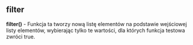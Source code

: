 ## filter

**filter()** - Funkcja ta tworzy nową listę elementów na podstawie wejściowej listy elementów, 
wybierając tylko te wartości, dla których funkcja testowa zwróci true. 
